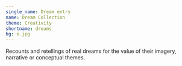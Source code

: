 ```yaml
---
single_name: Dream entry
name: Dream Collection
theme: Creativity
shortname: dreams
bg: e.jpg
---
```


Recounts and retellings of real dreams for the value of their imagery, narrative or conceptual themes. 
